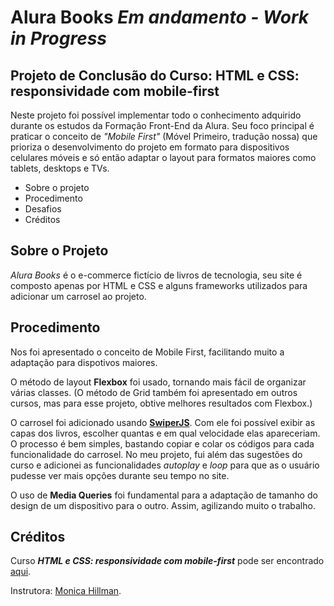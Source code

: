 # Alura Books *Em andamento - Work in Progress*
## Projeto de Conclusão do Curso: HTML e CSS: responsividade com mobile-first

Neste projeto foi possível implementar todo  o conhecimento adquirido durante os estudos da Formação Front-End da Alura. 
Seu foco principal é praticar o conceito de  *"Mobile First"* (Móvel Primeiro, tradução nossa) que prioriza o desenvolvimento do projeto em formato para dispositivos celulares móveis e só então adaptar o layout para formatos maiores como tablets, desktops e TVs.

- Sobre o projeto
- Procedimento
- Desafios
- Créditos

## Sobre o Projeto

*Alura Books* é o e-commerce fictício de livros de tecnologia, seu site é composto apenas por HTML e CSS e alguns frameworks utilizados para adicionar um carrosel ao projeto. 

## Procedimento

Nos foi apresentado o conceito de Mobile First, facilitando muito a adaptação para dispotivos maiores. 

O método de layout **Flexbox** foi usado, tornando mais fácil de organizar várias classes. (O método de Grid também foi apresentado em outros cursos, mas para esse projeto, obtive melhores resultados com Flexbox.)

O carrosel foi adicionado usando **[SwiperJS](https://swiperjs.com/)**. Com ele foi possível exibir as capas dos livros, escolher quantas e em qual velocidade elas apareceriam. 
O processo é bem simples, bastando copiar e colar os códigos para cada funcionalidade do carrosel.
No meu projeto, fui além das sugestões do curso e adicionei as funcionalidades *autoplay* e *loop* para que as o usuário pudesse ver mais opções durante seu tempo no site. 

O uso de **Media Queries** foi fundamental para a adaptação de tamanho do design de um dispositivo para o outro. Assim, agilizando muito o trabalho. 


## Créditos

Curso ***HTML e CSS: responsividade com mobile-first*** pode ser encontrado [aqui](https://cursos.alura.com.br/course/html-css-responsividade-mobile-first).

Instrutora: [Monica Hillman](https://github.com/MonicaHillman).

